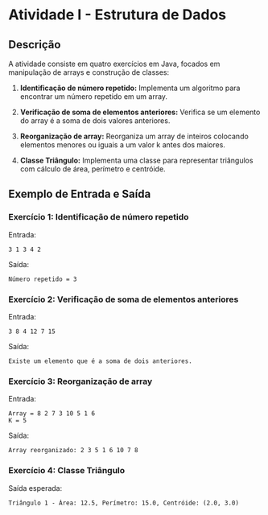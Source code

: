 # Atividade I - Estrutura de Dados

## Descrição
A atividade consiste em quatro exercícios em Java, focados em manipulação de arrays e construção de classes:

1. **Identificação de número repetido:** Implementa um algoritmo para encontrar um número repetido em um array.

2. **Verificação de soma de elementos anteriores:** Verifica se um elemento do array é a soma de dois valores anteriores.

3. **Reorganização de array:** Reorganiza um array de inteiros colocando elementos menores ou iguais a um valor k antes dos maiores.

4. **Classe Triângulo:** Implementa uma classe para representar triângulos com cálculo de área, perímetro e centróide.

## Exemplo de Entrada e Saída

### Exercício 1: Identificação de número repetido
Entrada:
```
3 1 3 4 2
```
Saída:
```
Número repetido = 3
```

### Exercício 2: Verificação de soma de elementos anteriores
Entrada:
```
3 8 4 12 7 15
```
Saída:
```
Existe um elemento que é a soma de dois anteriores.
```

### Exercício 3: Reorganização de array
Entrada:
```
Array = 8 2 7 3 10 5 1 6
K = 5
```
Saída:
```
Array reorganizado: 2 3 5 1 6 10 7 8
```

### Exercício 4: Classe Triângulo
Saída esperada:
```
Triângulo 1 - Área: 12.5, Perímetro: 15.0, Centróide: (2.0, 3.0)
```
